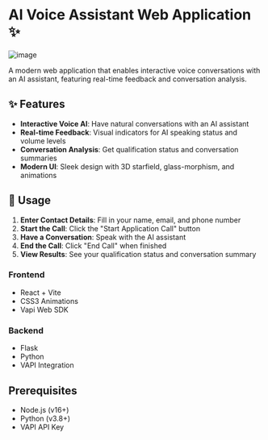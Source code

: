 # AI Voice Assistant Web Application ✨

![image](https://github.com/user-attachments/assets/674df12f-0cff-45db-97a4-7bbcabf02bcf)


A modern web application that enables interactive voice conversations with an AI assistant, featuring real-time feedback and conversation analysis.

## ✨ Features

- **Interactive Voice AI**: Have natural conversations with an AI assistant
- **Real-time Feedback**: Visual indicators for AI speaking status and volume levels
- **Conversation Analysis**: Get qualification status and conversation summaries
- **Modern UI**: Sleek design with 3D starfield, glass-morphism, and animations


## 📱 Usage

1. **Enter Contact Details**: Fill in your name, email, and phone number
2. **Start the Call**: Click the "Start Application Call" button
3. **Have a Conversation**: Speak with the AI assistant
4. **End the Call**: Click "End Call" when finished
5. **View Results**: See your qualification status and conversation summary


### Frontend
- React + Vite
- CSS3 Animations
- Vapi Web SDK

### Backend
- Flask
- Python
- VAPI Integration

## Prerequisites

- Node.js (v16+)
- Python (v3.8+)
- VAPI API Key
